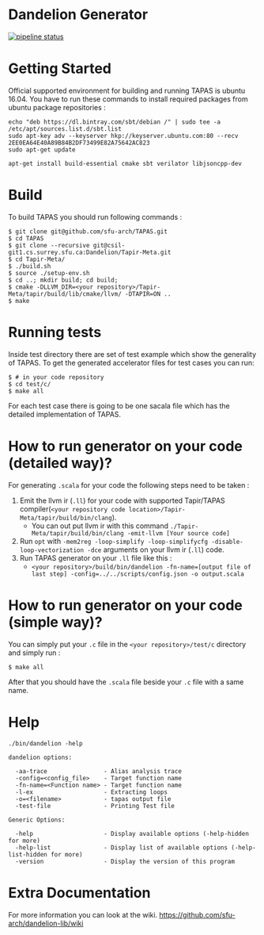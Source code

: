 # Dandelion Generator


[![pipeline status](https://csil-git1.cs.surrey.sfu.ca/Dandelion/dandelion-generator/badges/master/pipeline.svg)](https://csil-git1.cs.surrey.sfu.ca/Dandelion/dandelion-generator/commits/master)

Getting Started
=======
Official supported environment for building and running TAPAS is ubuntu 16.04. You have to run these commands to install required packages from ubuntu package repositories :
```
echo "deb https://dl.bintray.com/sbt/debian /" | sudo tee -a /etc/apt/sources.list.d/sbt.list
sudo apt-key adv --keyserver hkp://keyserver.ubuntu.com:80 --recv 2EE0EA64E40A89B84B2DF73499E82A75642AC823
sudo apt-get update

apt-get install build-essential cmake sbt verilator libjsoncpp-dev
````

Build
=======
To build TAPAS you should run following commands :
```
$ git clone git@github.com/sfu-arch/TAPAS.git
$ cd TAPAS
$ git clone --recursive git@csil-git1.cs.surrey.sfu.ca:Dandelion/Tapir-Meta.git
$ cd Tapir-Meta/
$ ./build.sh
$ source ./setup-env.sh
$ cd ..; mkdir build; cd build;
$ cmake -DLLVM_DIR=<your repository>/Tapir-Meta/tapir/build/lib/cmake/llvm/ -DTAPIR=ON ..
$ make
 ```

Running tests
=======
Inside test directory there are set of test example which show the generality of TAPAS.
To get the generated accelerator files for test cases you can run:

```
$ # in your code repository
$ cd test/c/
$ make all
```

For each test case there is going to be one sacala file which has the detailed implementation of TAPAS.

How to run generator on your code (detailed way)?
=======
For generating `.scala` for your code the following steps need to be taken :

1. Emit the llvm ir (`.ll`) for your code with supported Tapir/TAPAS compiler(`<your repository code location>/Tapir-Meta/tapir/build/bin/clang`).
    * You can out put llvm ir with this command `./Tapir-Meta/tapir/build/bin/clang -emit-llvm [Your source code]`
2. Run `opt` with `-mem2reg -loop-simplify -loop-simplifycfg -disable-loop-vectorization -dce` arguments on your llvm ir (`.ll`) code.
3. Run TAPAS generator on your `.ll` file like this :
    * `<your repository>/build/bin/dandelion -fn-name=[output file of last step] -config=../../scripts/config.json -o output.scala`

How to run generator on your code (simple way)?
=======
You can simply put your `.c` file in the `<your repository>/test/c` directory and simply run :
```
$ make all
```
After that you should have the `.scala` file beside your `.c` file with a same name.

Help
=======
```
./bin/dandelion -help

dandelion options:

  -aa-trace                - Alias analysis trace
  -config=<config_file>    - Target function name
  -fn-name=<Function name> - Target function name
  -l-ex                    - Extracting loops
  -o=<filename>            - tapas output file
  -test-file               - Printing Test file

Generic Options:

  -help                    - Display available options (-help-hidden for more)
  -help-list               - Display list of available options (-help-list-hidden for more)
  -version                 - Display the version of this program
```

Extra Documentation
=======
For more information you can look at the wiki.
https://github.com/sfu-arch/dandelion-lib/wiki
